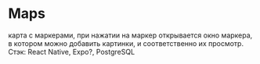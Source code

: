 # Maps
карта с маркерами, при нажатии на маркер открывается окно маркера, в котором можно добавить картинки, и соответственно их просмотр. Стэк: React Native, Expo?, PostgreSQL
